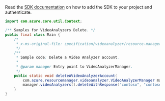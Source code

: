 Read the [SDK documentation](https://github.com/Azure/azure-sdk-for-java/blob/azure-resourcemanager-videoanalyzer_1.0.0-beta.3/sdk/videoanalyzer/azure-resourcemanager-videoanalyzer/README.md) on how to add the SDK to your project and authenticate.

```java
import com.azure.core.util.Context;

/** Samples for VideoAnalyzers Delete. */
public final class Main {
    /*
     * x-ms-original-file: specification/videoanalyzer/resource-manager/Microsoft.Media/preview/2021-11-01-preview/examples/video-analyzer-accounts-delete.json
     */
    /**
     * Sample code: Delete a Video Analyzer account.
     *
     * @param manager Entry point to VideoAnalyzerManager.
     */
    public static void deleteAVideoAnalyzerAccount(
        com.azure.resourcemanager.videoanalyzer.VideoAnalyzerManager manager) {
        manager.videoAnalyzers().deleteWithResponse("contoso", "contosotv", Context.NONE);
    }
}
```
